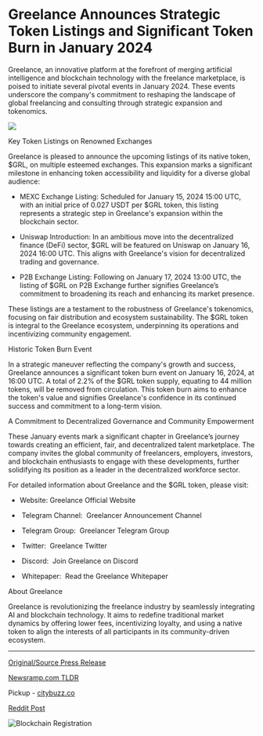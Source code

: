 # Greelance Announces Strategic Token Listings and Significant Token Burn in January 2024

Greelance, an innovative platform at the forefront of merging artificial intelligence and blockchain technology with the freelance marketplace, is poised to initiate several pivotal events in January 2024. These events underscore the company's commitment to reshaping the landscape of global freelancing and consulting through strategic expansion and tokenomics.

![](https://api.blockchainwire.io/uploads/BlockAdventureSRL/editor_image/2c771a8a-93a9-461c-ae96-407053c33277.jpeg)

Key Token Listings on Renowned Exchanges

Greelance is pleased to announce the upcoming listings of its native token, $GRL, on multiple esteemed exchanges. This expansion marks a significant milestone in enhancing token accessibility and liquidity for a diverse global audience:

- MEXC Exchange Listing: Scheduled for January 15, 2024 15:00 UTC, with an initial price of 0.027 USDT per $GRL token, this listing represents a strategic step in Greelance's expansion within the blockchain sector.

- Uniswap Introduction: In an ambitious move into the decentralized finance (DeFi) sector, $GRL will be featured on Uniswap on January 16, 2024 16:00 UTC. This aligns with Greelance's vision for decentralized trading and governance.

- P2B Exchange Listing: Following on January 17, 2024 13:00 UTC, the listing of $GRL on P2B Exchange further signifies Greelance’s commitment to broadening its reach and enhancing its market presence.

These listings are a testament to the robustness of Greelance's tokenomics, focusing on fair distribution and ecosystem sustainability. The $GRL token is integral to the Greelance ecosystem, underpinning its operations and incentivizing community engagement.

Historic Token Burn Event

In a strategic maneuver reflecting the company's growth and success, Greelance announces a significant token burn event on January 16, 2024, at 16:00 UTC. A total of 2.2% of the $GRL token supply, equating to 44 million tokens, will be removed from circulation. This token burn aims to enhance the token's value and signifies Greelance's confidence in its continued success and commitment to a long-term vision.

A Commitment to Decentralized Governance and Community Empowerment

These January events mark a significant chapter in Greelance’s journey towards creating an efficient, fair, and decentralized talent marketplace. The company invites the global community of freelancers, employers, investors, and blockchain enthusiasts to engage with these developments, further solidifying its position as a leader in the decentralized workforce sector.

For detailed information about Greelance and the $GRL token, please visit:

- Website: Greelance Official Website

-  Telegram Channel:  Greelancer Announcement Channel

-  Telegram Group:  Greelancer Telegram Group

-  Twitter:  Greelance Twitter

-  Discord:  Join Greelance on Discord

-  Whitepaper:  Read the Greelance Whitepaper

About Greelance

Greelance is revolutionizing the freelance industry by seamlessly integrating AI and blockchain technology. It aims to redefine traditional market dynamics by offering lower fees, incentivizing loyalty, and using a native token to align the interests of all participants in its community-driven ecosystem. 

---

[Original/Source Press Release](https://blockchainwire.io/press-release/greelance-announces-strategic-token-listings-and-significant-token-burn-in-january-2024)
                    

[Newsramp.com TLDR](https://newsramp.com/curated-news/greelance-announces-key-token-listings-and-token-burn-event-in-january-2024/b803ee3d48748ced9cff991fddf40dd1) 


Pickup - [citybuzz.co](https://citybuzz.co/2024/01/15/greelance-expands-token-reach-and-reduces-supply-in-transformative-move)
 



[Reddit Post](https://www.reddit.com/r/CryptoNewsInfo/comments/1avdr13/greelance_announces_key_token_listings_and_token/) 



![Blockchain Registration](https://cdn.newsramp.app/blockchainwire/qrcode/242/11/hikehapf.webp)